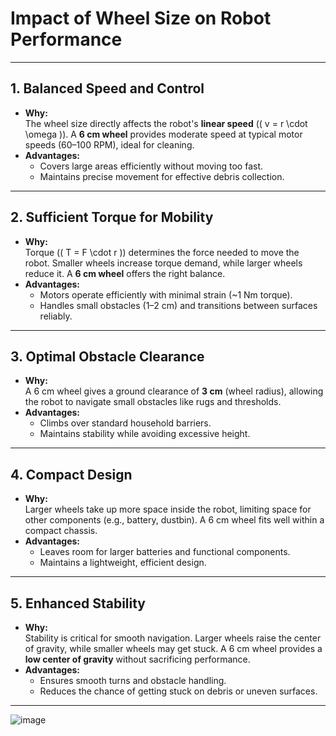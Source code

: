 # Impact of Wheel Size on Robot Performance

---

## **1. Balanced Speed and Control**
- **Why:**  
  The wheel size directly affects the robot's **linear speed** (\( v = r \cdot \omega \)). A **6 cm wheel** provides moderate speed at typical motor speeds (60–100 RPM), ideal for cleaning.  
- **Advantages:**  
  - Covers large areas efficiently without moving too fast.  
  - Maintains precise movement for effective debris collection.

---

## **2. Sufficient Torque for Mobility**
- **Why:**  
  Torque (\( T = F \cdot r \)) determines the force needed to move the robot. Smaller wheels increase torque demand, while larger wheels reduce it. A **6 cm wheel** offers the right balance.  
- **Advantages:**  
  - Motors operate efficiently with minimal strain (~1 Nm torque).  
  - Handles small obstacles (1–2 cm) and transitions between surfaces reliably.

---

## **3. Optimal Obstacle Clearance**
- **Why:**  
  A 6 cm wheel gives a ground clearance of **3 cm** (wheel radius), allowing the robot to navigate small obstacles like rugs and thresholds.  
- **Advantages:**  
  - Climbs over standard household barriers.  
  - Maintains stability while avoiding excessive height.

---

## **4. Compact Design**
- **Why:**  
  Larger wheels take up more space inside the robot, limiting space for other components (e.g., battery, dustbin). A 6 cm wheel fits well within a compact chassis.  
- **Advantages:**  
  - Leaves room for larger batteries and functional components.  
  - Maintains a lightweight, efficient design.

---

## **5. Enhanced Stability**
- **Why:**  
  Stability is critical for smooth navigation. Larger wheels raise the center of gravity, while smaller wheels may get stuck. A 6 cm wheel provides a **low center of gravity** without sacrificing performance.  
- **Advantages:**  
  - Ensures smooth turns and obstacle handling.  
  - Reduces the chance of getting stuck on debris or uneven surfaces.

---

![image](https://github.com/user-attachments/assets/6ec4cbed-ff83-429a-bba0-2eb18528eb68)

